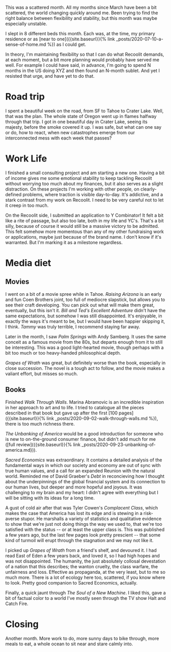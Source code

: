 This was a scattered month. All my months since March have been a bit scattered, the world changing quickly around me. Been trying to find the right balance between flexibility and stability, but this month was maybe especially unstable.

I slept in 8 different beds this month. Each was, at the time, my primary residence or as [near to one]({{site.baseurl}}{% link _posts/2020-07-10-a-sense-of-home.md %}) as I could get.

In theory, I'm maintaining flexibility so that I can do what Recoolit demands, at each moment, but a bit more planning would probably have served me well. For example I could have said, in advance, I'm going to spend N months in the US doing XYZ and then found an N-month sublet. And yet I resisted that urge, and have yet to do that.

# Road trip

I spent a beautiful week on the road, from SF to Tahoe to Crater Lake. Well, that was the plan. The whole state of Oregon went up in flames halfway through that trip. I got in one beautiful day in Crater Lake, seeing its majesty, before the smoke covered it up. I was safe, but what can one say or do, how to react, when new catastrophes emerge from our interconnected mess with each week that passes?

# Work Life

I finished a small consulting project and am starting a new one. Having a bit of income gives me some emotional stability to keep tackling Recoolit without worrying too much about my finances, but it also serves as a slight distraction. On these projects I'm working with other people, on clearly-defined problems, where traction is visible day-to-day. It's addictive, and a stark contrast from my work on Recoolit. I need to be very careful not to let it creep in too much.

On the Recoolit side, I submitted an application to Y Combinator! It felt a bit like a rite of passage, but also too late, both in my life and YC's. That's a bit silly, because of course it would still be a massive victory to be admitted. This felt somehow more momentous than any of my other fundraising work or applications, maybe just because of the brand name. I don't know if it's warranted. But I'm marking it as a milestone regardless.

# Media diet

## Movies

I went on a bit of a movie spree while in Tahoe. *Raising Arizona* is an early and fun Coen Brothers joint, too full of mediocre slapstick, but allows you to see their craft developing. You can pick out what will make them great, eventually, but this isn't it. *Bill and Ted's Excellent Adventure* didn't have the same expectations, but somehow I was still disappointed. It's enjoyable, in exactly the ways it's meant to be, but I would have been happier skipping it, I think. *Tammy* was truly terrible, I recommend staying far away.

Later in the month, I saw *Palm Springs* with Andy Samberg. It uses the same conceit as a famous movie from the 80s, but departs enough from it to still be interesting. This was a good light-hearted movie, though perhaps with a bit too much or too heavy-handed philosophical depth.

*Grapes of Wrath* was great, but definitely worse than the book, especially in close succession. The novel is a tough act to follow, and the movie makes a valiant effort, but misses so much.

## Books

Finished *Walk Through Walls*. Marina Abramovic is an incredible inspiration in her approach to art and to life. I tried to catalogue all the pieces described in that book but gave up after the first [100 pages]({{site.baseurl}}{% link _posts/2020-09-02-walk-through-walls.md %}), there is too much richness there.

*The Unbanking of America* would be a good introduction for someone who is new to on-the-ground consumer finance, but didn't add much for me ([full review]({{site.baseurl}}{% link _posts/2020-09-23-unbanking-of-america.md})).

*Sacred Economics* was extraordinary. It contains a detailed analysis of the fundamental ways in which our society and economy are out of sync with true human values, and a call for an expanded Reunion with the natural world. Reminded me of David Graeber's *Debt* in reconcieving how I thought about the underpinnings of the global financial system and its connection to our human lives, but deeper and more hopeful and joyous. It was challenging to my brain and my heart: I didn't agree with everything but I will be sitting with its ideas for a long time.

A gust of cold air after that was Tyler Cowen's *Complacent Class*, which makes the case that America has lost its edge and is stewing in a risk-averse stupor. He marshalls a variety of statistics and qualitative evidence to show that we're just not doing things the way we used to, that we're too satisfied with the status -- or at least the upper class is. This was published a few years ago, but the last few pages look pretty prescient -- that some kind of turmoil will erupt through the stagnation and we may not like it.

I picked up *Grapes of Wrath* from a friend's shelf, and devoured it. I had read East of Eden a few years back, and loved it, so I had high hopes and was not disappointed. The humanity, the just absolutely collosal devestation of a nation that this describes; the wanton cruelty, the class warfare, the unfairness and loss. Effective as propaganda, at the very least, but to me so much more. There is a lot of ecology here too, scattered, if you know where to look. Pretty good companion to Sacred Economics, actually.

Finally, a quick jaunt through *The Soul of a New Machine*. I liked this, gave a bit of factual color to a world I've mostly seen through the TV show Halt and Catch Fire.

# Closing

Another month. More work to do, more sunny days to bike through, more meals to eat, a whole ocean to sit near and stare calmly into.
